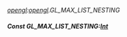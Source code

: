 _[opengl](../../modules/opengl/opengl-module.md):[opengl](../../modules/opengl/opengl-module.md).GL\_MAX\_LIST\_NESTING_
##### Const GL\_MAX\_LIST\_NESTING:[Int](../../modules/wonkey/wonkey-types-int.md)

